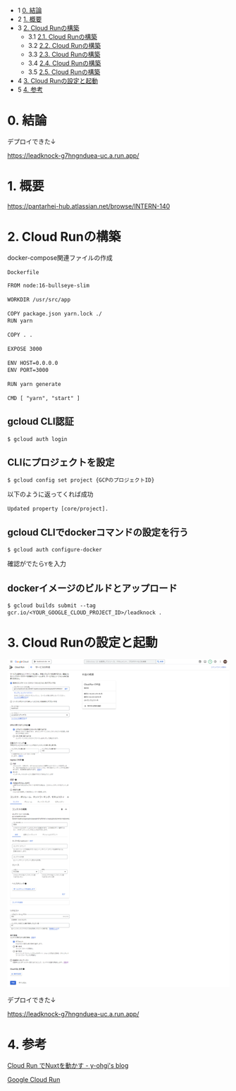 *   1 [0. 結論](#0.結論)
*   2 [1. 概要](#1.概要)
*   3 [2. Cloud Runの構築](#2.CloudRunの構築)
    *   3.1 [2.1. Cloud Runの構築](#2.1.CloudRunの構築)
    *   3.2 [2.2. Cloud Runの構築](#2.2.CloudRunの構築)
    *   3.3 [2.3. Cloud Runの構築](#2.3.CloudRunの構築)
    *   3.4 [2.4. Cloud Runの構築](#2.4.CloudRunの構築)
    *   3.5 [2.5. Cloud Runの構築](#2.5.CloudRunの構築)
*   4 [3. Cloud Runの設定と起動](#3.CloudRunの設定と起動)
*   5 [4. 参考](#4.参考)

# 0. 結論

デプロイできた↓

https://leadknock-g7hngnduea-uc.a.run.app/ 

# 1. 概要

https://pantarhei-hub.atlassian.net/browse/INTERN-140 

# 2. Cloud Runの構築

docker-compose関連ファイルの作成

`Dockerfile`
```
FROM node:16-bullseye-slim

WORKDIR /usr/src/app

COPY package.json yarn.lock ./
RUN yarn

COPY . .

EXPOSE 3000

ENV HOST=0.0.0.0
ENV PORT=3000

RUN yarn generate

CMD [ "yarn", "start" ]
```

## **gcloud CLI認証**
```
$ gcloud auth login
```
## **CLIにプロジェクトを設定**
```
$ gcloud config set project {GCPのプロジェクトID}
```
以下のように返ってくれば成功

`Updated property [core/project].`

## **gcloud CLIでdockerコマンドの設定を行う**

```
$ gcloud auth configure-docker
```
確認がでたら`Y`を入力

## **dockerイメージのビルドとアップロード**
```
$ gcloud builds submit --tag gcr.io/<YOUR_GOOGLE_CLOUD_PROJECT_ID>/leadknock .
```
# 3. Cloud Runの設定と起動
![alt text](../images/image35.png)

デプロイできた↓

https://leadknock-g7hngnduea-uc.a.run.app/ 

# 4. 参考
[Cloud Run でNuxtを動かす - y-ohgi's blog ](https://y-ohgi.blog/entry/2019/04/30/Cloud_Run_%E3%81%A7Nuxt%E3%82%92%E5%8B%95%E3%81%8B%E3%81%99)

[Google Cloud Run](https://v2.nuxt.com/deployments/google-cloud-run/)

